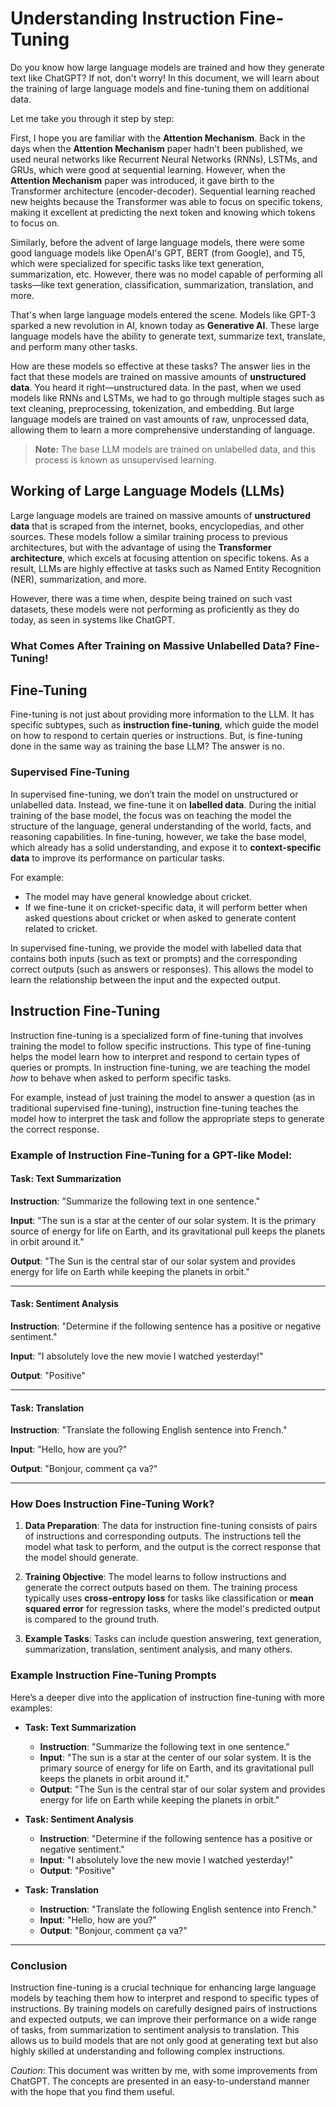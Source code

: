 # Understanding Instruction Fine-Tuning

Do you know how large language models are trained and how they generate text like ChatGPT? If not, don't worry! In this document, we will learn about the training of large language models and fine-tuning them on additional data.

Let me take you through it step by step:

First, I hope you are familiar with the **Attention Mechanism**. Back in the days when the **Attention Mechanism** paper hadn't been published, we used neural networks like Recurrent Neural Networks (RNNs), LSTMs, and GRUs, which were good at sequential learning. However, when the **Attention Mechanism** paper was introduced, it gave birth to the Transformer architecture (encoder-decoder). Sequential learning reached new heights because the Transformer was able to focus on specific tokens, making it excellent at predicting the next token and knowing which tokens to focus on.

Similarly, before the advent of large language models, there were some good language models like OpenAI's GPT, BERT (from Google), and T5, which were specialized for specific tasks like text generation, summarization, etc. However, there was no model capable of performing all tasks—like text generation, classification, summarization, translation, and more.

That's when large language models entered the scene. Models like GPT-3 sparked a new revolution in AI, known today as **Generative AI**. These large language models have the ability to generate text, summarize text, translate, and perform many other tasks.

How are these models so effective at these tasks? The answer lies in the fact that these models are trained on massive amounts of **unstructured data**. You heard it right—unstructured data. In the past, when we used models like RNNs and LSTMs, we had to go through multiple stages such as text cleaning, preprocessing, tokenization, and embedding. But large language models are trained on vast amounts of raw, unprocessed data, allowing them to learn a more comprehensive understanding of language.

> **Note:** The base LLM models are trained on unlabelled data, and this process is known as unsupervised learning.

## Working of Large Language Models (LLMs)

Large language models are trained on massive amounts of **unstructured data** that is scraped from the internet, books, encyclopedias, and other sources. These models follow a similar training process to previous architectures, but with the advantage of using the **Transformer architecture**, which excels at focusing attention on specific tokens. As a result, LLMs are highly effective at tasks such as Named Entity Recognition (NER), summarization, and more.

However, there was a time when, despite being trained on such vast datasets, these models were not performing as proficiently as they do today, as seen in systems like ChatGPT.

### What Comes After Training on Massive Unlabelled Data? Fine-Tuning!

## Fine-Tuning

Fine-tuning is not just about providing more information to the LLM. It has specific subtypes, such as **instruction fine-tuning**, which guide the model on how to respond to certain queries or instructions. But, is fine-tuning done in the same way as training the base LLM? The answer is no.

### Supervised Fine-Tuning

In supervised fine-tuning, we don’t train the model on unstructured or unlabelled data. Instead, we fine-tune it on **labelled data**. During the initial training of the base model, the focus was on teaching the model the structure of the language, general understanding of the world, facts, and reasoning capabilities. In fine-tuning, however, we take the base model, which already has a solid understanding, and expose it to **context-specific data** to improve its performance on particular tasks.

For example:
- The model may have general knowledge about cricket.
- If we fine-tune it on cricket-specific data, it will perform better when asked questions about cricket or when asked to generate content related to cricket.

In supervised fine-tuning, we provide the model with labelled data that contains both inputs (such as text or prompts) and the corresponding correct outputs (such as answers or responses). This allows the model to learn the relationship between the input and the expected output.

## Instruction Fine-Tuning

Instruction fine-tuning is a specialized form of fine-tuning that involves training the model to follow specific instructions. This type of fine-tuning helps the model learn how to interpret and respond to certain types of queries or prompts. In instruction fine-tuning, we are teaching the model *how* to behave when asked to perform specific tasks.

For example, instead of just training the model to answer a question (as in traditional supervised fine-tuning), instruction fine-tuning teaches the model how to interpret the task and follow the appropriate steps to generate the correct response.

### Example of Instruction Fine-Tuning for a GPT-like Model:

#### Task: Text Summarization
**Instruction**: "Summarize the following text in one sentence."

**Input**: 
"The sun is a star at the center of our solar system. It is the primary source of energy for life on Earth, and its gravitational pull keeps the planets in orbit around it."

**Output**: 
"The Sun is the central star of our solar system and provides energy for life on Earth while keeping the planets in orbit."

---

#### Task: Sentiment Analysis
**Instruction**: "Determine if the following sentence has a positive or negative sentiment."

**Input**: 
"I absolutely love the new movie I watched yesterday!"

**Output**: 
"Positive"

---

#### Task: Translation
**Instruction**: "Translate the following English sentence into French."

**Input**: 
"Hello, how are you?"

**Output**: 
"Bonjour, comment ça va?"

---

### How Does Instruction Fine-Tuning Work?

1. **Data Preparation**: The data for instruction fine-tuning consists of pairs of instructions and corresponding outputs. The instructions tell the model what task to perform, and the output is the correct response that the model should generate.

2. **Training Objective**: The model learns to follow instructions and generate the correct outputs based on them. The training process typically uses **cross-entropy loss** for tasks like classification or **mean squared error** for regression tasks, where the model's predicted output is compared to the ground truth.

3. **Example Tasks**: Tasks can include question answering, text generation, summarization, translation, sentiment analysis, and many others.

### Example Instruction Fine-Tuning Prompts

Here’s a deeper dive into the application of instruction fine-tuning with more examples:

- **Task: Text Summarization**
  - **Instruction**: "Summarize the following text in one sentence."
  - **Input**: "The sun is a star at the center of our solar system. It is the primary source of energy for life on Earth, and its gravitational pull keeps the planets in orbit around it."
  - **Output**: "The Sun is the central star of our solar system and provides energy for life on Earth while keeping the planets in orbit."

- **Task: Sentiment Analysis**
  - **Instruction**: "Determine if the following sentence has a positive or negative sentiment."
  - **Input**: "I absolutely love the new movie I watched yesterday!"
  - **Output**: "Positive"

- **Task: Translation**
  - **Instruction**: "Translate the following English sentence into French."
  - **Input**: "Hello, how are you?"
  - **Output**: "Bonjour, comment ça va?"

---

### Conclusion

Instruction fine-tuning is a crucial technique for enhancing large language models by teaching them how to interpret and respond to specific types of instructions. By training models on carefully designed pairs of instructions and expected outputs, we can improve their performance on a wide range of tasks, from summarization to sentiment analysis to translation. This allows us to build models that are not only good at generating text but also highly skilled at understanding and following complex instructions.

_Caution_: This document was written by me, with some improvements from ChatGPT. The concepts are presented in an easy-to-understand manner with the hope that you find them useful.
